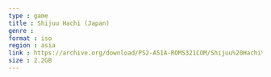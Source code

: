 ```yaml
---
type : game
title : Shijuu Hachi (Japan)
genre : 
format : iso
region : asia
link : https://archive.org/download/PS2-ASIA-ROMS321COM/Shijuu%20Hachi%20%28Japan%29.7z
size : 2.2GB
---
```


